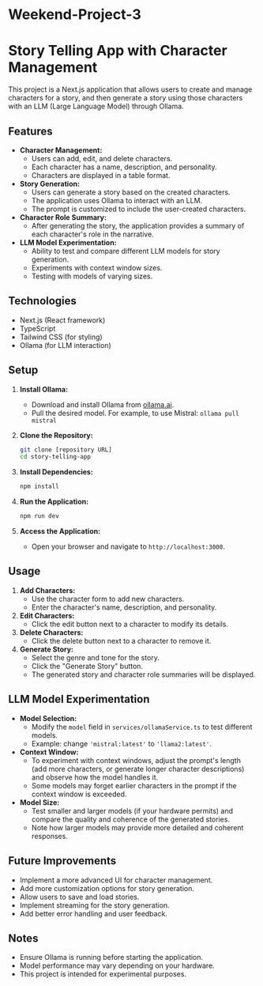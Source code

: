 # Weekend-Project-3

# Story Telling App with Character Management

This project is a Next.js application that allows users to create and manage characters for a story, and then generate a story using those characters with an LLM (Large Language Model) through Ollama.

## Features

* **Character Management:**
    * Users can add, edit, and delete characters.
    * Each character has a name, description, and personality.
    * Characters are displayed in a table format.
* **Story Generation:**
    * Users can generate a story based on the created characters.
    * The application uses Ollama to interact with an LLM.
    * The prompt is customized to include the user-created characters.
* **Character Role Summary:**
    * After generating the story, the application provides a summary of each character's role in the narrative.
* **LLM Model Experimentation:**
    * Ability to test and compare different LLM models for story generation.
    * Experiments with context window sizes.
    * Testing with models of varying sizes.

## Technologies

* Next.js (React framework)
* TypeScript
* Tailwind CSS (for styling)
* Ollama (for LLM interaction)

## Setup

1.  **Install Ollama:**
    * Download and install Ollama from [ollama.ai](https://ollama.ai/).
    * Pull the desired model. For example, to use Mistral: `ollama pull mistral`

2.  **Clone the Repository:**
    ```bash
    git clone [repository URL]
    cd story-telling-app
    ```

3.  **Install Dependencies:**
    ```bash
    npm install
    ```

4.  **Run the Application:**
    ```bash
    npm run dev
    ```

5.  **Access the Application:**
    * Open your browser and navigate to `http://localhost:3000`.

## Usage

1.  **Add Characters:**
    * Use the character form to add new characters.
    * Enter the character's name, description, and personality.
2.  **Edit Characters:**
    * Click the edit button next to a character to modify its details.
3.  **Delete Characters:**
    * Click the delete button next to a character to remove it.
4.  **Generate Story:**
    * Select the genre and tone for the story.
    * Click the "Generate Story" button.
    * The generated story and character role summaries will be displayed.

## LLM Model Experimentation

* **Model Selection:**
    * Modify the `model` field in `services/ollamaService.ts` to test different models.
    * Example: change `'mistral:latest'` to `'llama2:latest'`.
* **Context Window:**
    * To experiment with context windows, adjust the prompt's length (add more characters, or generate longer character descriptions) and observe how the model handles it.
    * Some models may forget earlier characters in the prompt if the context window is exceeded.
* **Model Size:**
    * Test smaller and larger models (if your hardware permits) and compare the quality and coherence of the generated stories.
    * Note how larger models may provide more detailed and coherent responses.

## Future Improvements

* Implement a more advanced UI for character management.
* Add more customization options for story generation.
* Allow users to save and load stories.
* Implement streaming for the story generation.
* Add better error handling and user feedback.

## Notes

* Ensure Ollama is running before starting the application.
* Model performance may vary depending on your hardware.
* This project is intended for experimental purposes.

